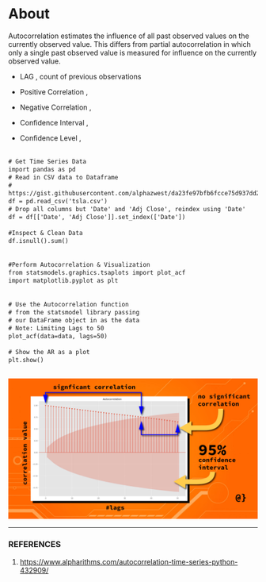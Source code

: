 # About 

Autocorrelation estimates the influence of all past observed values on the currently observed value. This differs from partial autocorrelation in which only a single past observed value is measured for influence on the currently observed value.


- LAG , count of previous observations

- Positive Correlation , 

- Negative Correlation ,

- Confidence Interval ,

- Confidence Level , 





```

# Get Time Series Data
import pandas as pd
# Read in CSV data to Dataframe
# https://gist.githubusercontent.com/alphazwest/da23fe97bfb6fcce75d937dd22c073fd/raw/b9345d9cbdf36ba3197b89944d183978f794c405/tsla.csv
df = pd.read_csv('tsla.csv')
# Drop all columns but 'Date' and 'Adj Close', reindex using 'Date'
df = df[['Date', 'Adj Close']].set_index(['Date'])

#Inspect & Clean Data
df.isnull().sum()


#Perform Autocorrelation & Visualization
from statsmodels.graphics.tsaplots import plot_acf
import matplotlib.pyplot as plt


# Use the Autocorrelation function
# from the statsmodel library passing
# our DataFrame object in as the data
# Note: Limiting Lags to 50
plot_acf(data=data, lags=50)

# Show the AR as a plot
plt.show()


```

![](docs/autocorrelation-anatomy-python.jpg)

------------------------------------------------
### REFERENCES

1. https://www.alpharithms.com/autocorrelation-time-series-python-432909/